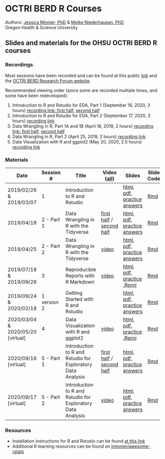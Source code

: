 # OCTRI BERD R Courses

*Authors:* [Jessica Minnier, PhD](https://github.com/jminnier) & [Meike Niederhausen, PhD](https://ohsu-psu-sph.org/faculty-2/faculty-directory/?cn-s=niederhausen&cn-cat=)  
Oregon Health & Science University

## Slides and materials for the OHSU OCTRI BERD R courses

### Recordings

Most sessions have been recorded and can be found at this public [link](https://echo360.org/section/5bb1b2d6-aa4b-4703-a890-376180d177f5/public) and the [OCTRI BERD Research Forum website](https://www.ohsu.edu/octri/octri-research-forum-your-monthly-clinical-and-translational-research-event).

Recommended viewing order (since some are recorded multiple times, and some have been redeveloped):

1. Introduction to R and Rstudio for EDA, Part 1 (September 16, 2020, 3 hours)  [recording link: first half](https://echo360.org/media/b9bb7e08-8cf4-4f04-84a8-3236f89a3281/public), [second half](https://echo360.org/media/955bbbb1-4953-40f1-b769-f53afff40b20/public) 
2. Introduction to R and Rstudio for EDA, Part 2 (September 17, 2020, 3 hours) [recording link](https://echo360.org/media/04d4ec82-35a6-43b2-8463-2db51f936c6d/public)
3. Data Wrangling in R, Part 1A and 1B (April 18, 2019, 2 hours) [recording link: first half](https://echo360.org/media/19fb638b-f5a4-42c9-b036-f96b1250a5f3/public), [second half](https://echo360.org/media/c1abdba0-379d-4fd3-b1c2-49cb618b853a/public)
4. Data Wrangling in R, Part 2 (April 25, 2019, 2 hours) [recording link](https://echo360.org/media/fee54f23-bbe6-4742-8226-87a9deec57d8/public)
5. Data Visualization with R and ggplot2 (May 20, 2020, 2.5 hours) [recording link](https://echo360.org/media/34465dc2-ae46-4508-b5a7-b0fee860682e/public)

### Materials

Date | Session # | Title | Video ([all](https://echo360.org/section/ffe141ee-01ee-4895-bdfc-ed179b922d17/public)) | Slides | Slide Code
---|---|---|---|---|---
2019/02/26 & 2019/03/07 | 1 | Introduction to R and Rstudio | | [html](https://jminnier-berd-r-courses.netlify.com/01-getting-started/01_getting_started_slides.html), [pdf](https://jminnier-berd-r-courses.netlify.com/01-getting-started/01_getting_started_slides.pdf), [practice answers](https://jminnier-berd-r-courses.netlify.com/01-getting-started/01_getting_started_Practice_Answers.html) | [Rmd](01-getting-started/01_getting_started_slides.Rmd) 
2019/04/18 | 2 - Part 1 | Data Wrangling in R with the Tidyverse | [first half](https://echo360.org/media/19fb638b-f5a4-42c9-b036-f96b1250a5f3/public) / [second half](https://echo360.org/media/c1abdba0-379d-4fd3-b1c2-49cb618b853a/public) | [html](http://bit.ly/berd_tidy1), [pdf](http://bit.ly/berd_tidy1_pdf), [practice answers](https://jminnier-berd-r-courses.netlify.com/02-data-wrangling-tidyverse/02_data_wrangling_slides_part1_practice_solutions.html) | [Rmd](02-data-wrangling-tidyverse/02_data_wrangling_slides_part1.Rmd)
2019/04/25 | 2 - Part 2 | Data Wrangling in R with the Tidyverse | [video](https://echo360.org/media/fee54f23-bbe6-4742-8226-87a9deec57d8/public) | [html](https://jminnier-berd-r-courses.netlify.com/02-data-wrangling-tidyverse/02_data_wrangling_slides_part2.html), [pdf](https://jminnier-berd-r-courses.netlify.com/02-data-wrangling-tidyverse/02_data_wrangling_slides_part2.pdf), [practice answers](https://jminnier-berd-r-courses.netlify.com/02-data-wrangling-tidyverse/02_data_wrangling_slides_part2_practice_solutions.html) | [Rmd](02-data-wrangling-tidyverse/02_data_wrangling_slides_part2.Rmd) 
2019/07/18 & 2019/09/26 | 3 | Reproducible Reports with R Markdown | [video](https://echo360.org/media/b082e803-0677-445f-9688-f96b9c36dc93/public) | [html](https://jminnier-berd-r-courses.netlify.com/03-rmarkdown/03_rmarkdown_slides.html), [pdf](https://jminnier-berd-r-courses.netlify.com/03-rmarkdown/03_rmarkdown_slides.pdf), [practice .Rproj](https://github.com/jminnier/berd_rmarkdown_project) | [Rmd](03-rmarkdown/03_rmarkdown_slides.Rmd)
2019/09/24 & 2020/02/18 | 1 version 2 | Getting Started with R and Rstudio | | [html](https://jminnier-berd-r-courses.netlify.com/01-getting-started-v2/01_getting_started_slides.html), [pdf](https://jminnier-berd-r-courses.netlify.com/01-getting-started-v2/01_getting_started_slides.pdf), [practice answers](https://jminnier-berd-r-courses.netlify.com/01-getting-started-v2/01_getting_started_Practice_Answers.html) | [Rmd](01-getting-started-v2/01_getting_started_slides.Rmd) 
2020/03/04 & 2020/05/20 [virtual] | 4 | Data Visualization with R and ggplot2 | [video](https://echo360.org/media/34465dc2-ae46-4508-b5a7-b0fee860682e/public) | [html](https://jminnier-berd-r-courses.netlify.com/04-ggplot/04_ggplot_slides.html), [pdf](https://jminnier-berd-r-courses.netlify.com/04-ggplot/04_ggplot_slides.pdf), [practice .Rproj](https://github.com/jminnier/berd_ggplot_project) | [Rmd](04-ggplot/04_ggplot_slides.Rmd)
2020/09/16 [virtual] | 5 - Part 1 | Introduction to R and Rstudio for Exploratory Data Analysis | [first half](https://echo360.org/media/b9bb7e08-8cf4-4f04-84a8-3236f89a3281/public) / [second half](https://echo360.org/media/955bbbb1-4953-40f1-b769-f53afff40b20/public) | [html](https://jminnier-berd-r-courses.netlify.com/01-intro-r-eda/01_intro_r_eda_part1.html), [pdf](https://jminnier-berd-r-courses.netlify.com/01-intro-r-eda/01_intro_r_eda_part1.pdf), [practice answers](https://jminnier-berd-r-courses.netlify.com/01-intro-r-eda/01_intro_r_eda_Practice_Answers_part1.html) | [Rmd](https://jminnier-berd-r-courses.netlify.com/01-intro-r-eda/01_intro_r_eda_part1.Rmd)
2020/09/17 [virtual] | 5 - Part 2 | Introduction to R and Rstudio for Exploratory Data Analysis | [video](https://echo360.org/media/04d4ec82-35a6-43b2-8463-2db51f936c6d/public) |  [html](https://jminnier-berd-r-courses.netlify.com/01-intro-r-eda/01_intro_r_eda_part2.html), [pdf](https://jminnier-berd-r-courses.netlify.com/01-intro-r-eda/01_intro_r_eda_part2.pdf), [practice answers](https://jminnier-berd-r-courses.netlify.com/01-intro-r-eda/01_intro_r_eda_Practice_Answers_part2.html)| [Rmd](https://jminnier-berd-r-courses.netlify.com/01-intro-r-eda/01_intro_r_eda_part2.Rmd)

### Resources

- Installation instructions for R and Rstudio can be found [at this link](https://jminnier-berd-r-courses.netlify.com/00-install-instruct.html)
- Additional R learning resources can be found on [jminnier/awesome-rstats](https://github.com/jminnier/awesome-rstats/blob/master/learn-r.md)
